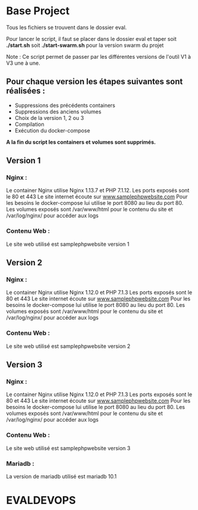 # Base Project

Tous les fichiers se trouvent dans le dossier eval.

Pour lancer le script, il faut se placer dans le dossier eval et 
taper soit **./start.sh** soit **./start-swarm.sh** pour la version swarm du projet

Note : Ce script permet de passer par les différentes versions de l'outil V1 à V3 une à une.

##  Pour chaque version les étapes suivantes sont réalisées : 
- Suppressions des précédents containers
- Suppressions des anciens volumes
- Choix de la version 1, 2 ou 3
- Compilation
- Exécution du docker-compose

**A la fin du script les containers et volumes sont supprimés.**


## Version 1
### Nginx :
Le container Nginx utilise Nginx 1.13.7 et PHP 7.1.12.
Les ports exposés sont le 80 et 443
Le site internet écoute sur www.samplephpwebsite.com
Pour les besoins le docker-compose lui utilise le port 8080 au lieu du port 80.
Les volumes exposés sont /var/www/html pour le contenu du site et /var/log/nginx/ pour accéder aux logs

### Contenu Web :
Le site web utilisé est samplephpwebsite version 1

## Version 2
### Nginx :
Le container Nginx utilise Nginx 1.12.0 et PHP 7.1.3
Les ports exposés sont le 80 et 443
Le site internet écoute sur www.samplephpwebsite.com
Pour les besoins le docker-compose lui utilise le port 8080 au lieu du port 80.
Les volumes exposés sont /var/www/html pour le contenu du site et /var/log/nginx/ pour accéder aux logs

### Contenu Web :
Le site web utilisé est samplephpwebsite version 2

## Version 3
### Nginx :
Le container Nginx utilise Nginx 1.12.0 et PHP 7.1.3
Les ports exposés sont le 80 et 443
Le site internet écoute sur www.samplephpwebsite.com
Pour les besoins le docker-compose lui utilise le port 8080 au lieu du port 80.
Les volumes exposés sont /var/www/html pour le contenu du site et /var/log/nginx/ pour accéder aux logs

### Contenu Web :
Le site web utilisé est samplephpwebsite version 3

### Mariadb :
La version de mariadb utilisé est mariadb 10.1
# EVALDEVOPS
